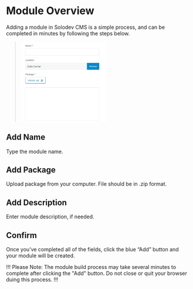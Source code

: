 # Module Overview

Adding a module in Solodev CMS is a simple process, and can be completed in minutes by following the steps below.

><img src="../../../images/modules-add.jpg" alt="modules-add" style="width: 50%; display: block"></a>

## Add Name

Type the module name.

## Add Package

Upload package from your computer. File should be in .zip format.

## Add Description

Enter module description, if needed.

## Confirm

Once you’ve completed all of the fields, click the blue “Add” button and your module will be created.

!!! Please Note:
The module build process may take several minutes to complete after clicking the "Add" button. Do not close or quit your browser duing this process.
!!!

